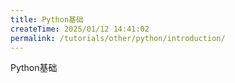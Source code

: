 ```yaml
---
title: Python基础
createTime: 2025/01/12 14:41:02
permalink: /tutorials/other/python/introduction/
---
```

Python基础